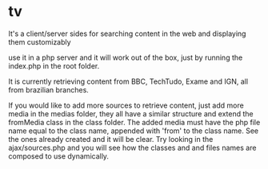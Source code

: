 # tv
It's a client/server sides for searching content in the web and displaying them customizably

use it in a php server and it will work out of the box, just by running the index.php in the root folder.

It is currently retrieving content from BBC, TechTudo, Exame and IGN, all from brazilian branches.

If you would like to add more sources to retrieve content, just add more media in the medias folder, they all have a similar structure and extend the fromMedia class in the class folder.
The added media must have the php file name equal to the class name, appended with 'from' to the class name. See the ones already created and it will be clear.
Try looking in the ajax/sources.php and you will see how the classes and and files names are composed to use dynamically.